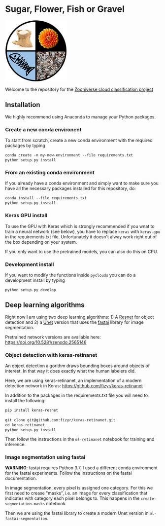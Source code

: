 # Sugar, Flower, Fish or Gravel 

![Logo](https://raw.githubusercontent.com/raspstephan/sugar-flower-fish-or-gravel/master/logo/sffg-small.png)

Welcome to the repository for the [Zooniverse cloud classification project](https://www.zooniverse.org/projects/raspstephan/sugar-flower-fish-or-gravel)

## Installation

We highly recommend using Anaconda to manage your Python packages.

### Create a new conda environent
To start from scratch, create a new conda environment with the required packages by typing
```
conda create -n my-new-environment --file requirements.txt
python setup.py install
```


### From an existing conda environment
If you already have a conda environment and simply want to make sure you have all the necessary packages installed for this repository, do:

```
conda install --file requirements.txt
python setup.py install
```

### Keras GPU install

To use the GPU with Keras which is strongly recommended if you wnat to train a neural network (see below), you have to replace `keras` with `keras-gpu` in the requirements.txt file. Unfortunately it doesn't alway work right out of the box depending on your system.

If you only want to use the pretrained models, you can also do this on CPU.

### Development install
If you want to modify the functions inside `pyclouds` you can do a development install by typing
```
python setup.py develop
```


## Deep learning algorithms

Right now I am using two deep learning algorithms: 1) A [Resnet](https://arxiv.org/abs/1708.02002) for object detection and 2) a [Unet](https://arxiv.org/abs/1505.04597) version that uses the [fastai](https://docs.fast.ai/) library for image segmentation.

Pretrained network versions are available here: https://doi.org/10.5281/zenodo.2565146

### Object detection with keras-retinanet

An object detection algorithm draws bounding boxes around objects of interest. In that way it does exactly what the human labelers did.

Here, we are using keras-retinanet, an implementation of a modern detection network in Keras: https://github.com/fizyr/keras-retinanet

In addition to the packages in the requirements.txt file you will need to install the following:

```
pip install keras-resnet

git clone git@github.com:fizyr/keras-retinanet.git
cd keras-retinanet
python setup.py install
```

Then follow the instructions in the `ml-retinanet` notebook for training and inference.

### Image segmentation using fastai

**WARNING**: fastai requires Python 3.7. I used a different conda environment for the fastai experiments. Follow the instructions on the fastai documentation.

In image segmentation, every pixel is assigned one category. For this we first need to crease "masks", i.e. an image for every classification that indicates with category each pixel belongs to. This happens in the `create-segmentation-masks` notebook.

Then we are using the fastai library to create a modern Unet version in `ml-fastai-segmentation`.

